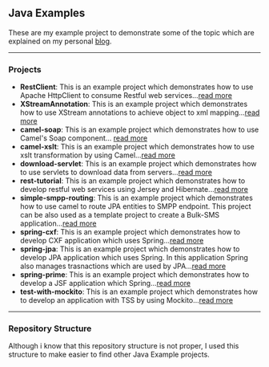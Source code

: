 ## Java Examples
These are my example project to demonstrate some of the topic which are explained on my personal [blog](http://www.bahadirakin.com).

---

### Projects

* **RestClient**: This is an example project which demonstrates how to use Apache HttpClient to consume Restful web services...[read more](http://www.bahadirakin.com/restful-web-servislerine-baglanmak/)
* **XStreamAnnotation**: This is an example project which demonstrates how to use XStream annotations to achieve object to xml mapping...[read more](http://www.bahadirakin.com/annotation-kullanarak-xstream/)
* **camel-soap**: This is an example project which demonstrates how to use Camel's Soap component... [read more](http://www.bahadirakin.com/camel-soap-ve-nesneler/)
* **camel-xslt**: This is an example project which demonstrates how to use xslt transformation by using Camel...[read more](http://www.bahadirakin.com/apache-camel-ve-xslt/)
* **download-servlet**: This is an example project which demonstrates how to use servlets to download data from servers...[read more](http://www.bahadirakin.com/servlet-yerel-dosya-yayinlama/)
* **rest-tutorial**: This is an example project which demonstrates how to develop restful web services using Jersey and Hibernate...[read more](http://www.bahadirakin.com/restful-web-servisleri-hazirlik/)
* **simple-smpp-routing**: This is an example project which demonstrates how to use camel to route JPA entities to SMPP endpoint. This project can be also used as a template project to create a Bulk-SMS application...[read more](http://www.bahadirakin.com/java-smpp-ve-camel/)
* **spring-cxf**: This is an example project which demonstrates how to develop CXF application which uses Spring...[read more](http://www.bahadirakin.com/spring-ve-cxf-ile-soap-web-servisleri/)
* **spring-jpa**: This is an example project which demonstrates how to develop JPA application which uses Spring. In this application Spring also manages trasnactions which are used by JPA...[read more](http://www.bahadirakin.com/spring-ve-jpa/)
* **spring-prime**: This is an example project which demonstrates how to develop a JSF application which Spring...[read more](http://www.bahadirakin.com/spring-ve-primefaces/)
* **test-with-mockito**: This is an example project which demonstrates how to develop an application with TSS by using Mockito...[read more](http://www.bahadirakin.com/mockito-ilk-adimlar/)

---

### Repository Structure
Although i know that this repository structure is not proper, I used this structure to make easier to find other Java Example projects. 
